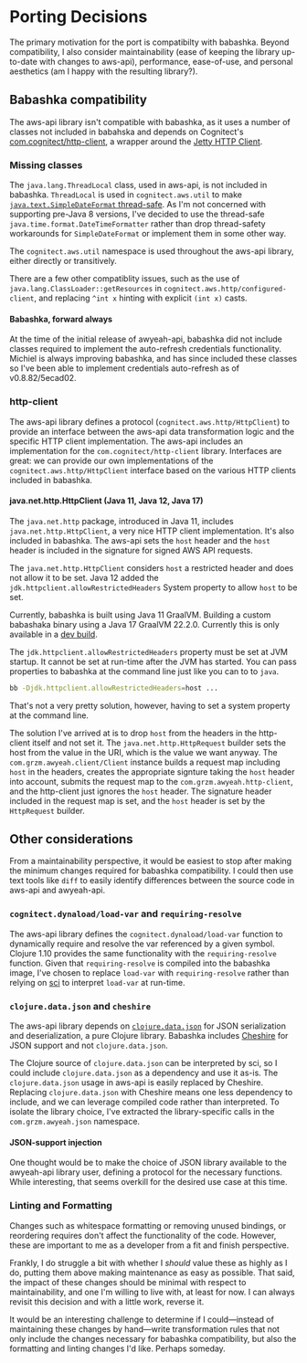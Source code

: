# Porting Decisions

The primary motivation for the port is compatibilty with
babashka. Beyond compatibility, I also consider maintainability (ease
of keeping the library up-to-date with changes to aws-api),
performance, ease-of-use, and personal aesthetics (am I happy with
the resulting library?).

## Babashka compatibility

The aws-api library isn't compatible with babashka, as it uses a
number of classes not included in babahska and depends on Cognitect's
[com.cognitect/http-client][], a wrapper around the [Jetty HTTP
Client][jetty-http-client].

[com.cognitect/http-client]: https://search.maven.org/artifact/com.cognitect/http-client/1.0.111/jar
[jetty-http-client]: https://www.eclipse.org/jetty/documentation/jetty-9/index.html#http-client

### Missing classes

The `java.lang.ThreadLocal` class, used in aws-api, is not included in
babashka. `ThreadLocal` is used in `cognitect.aws.util` to make
[`java.text.SimpleDateFormat` thread-safe][simple-date-format-bug]. As
I'm not concerned with supporting pre-Java 8 versions, I've decided to
use the thread-safe `java.time.format.DateTimeFormatter` rather than
drop thread-safety workarounds for `SimpleDateFormat` or implement
them in some other way.

[simple-date-format-bug]: http://bugs.sun.com/bugdatabase/view_bug.do?bug_id=4228335

The `cognitect.aws.util` namespace is used throughout the aws-api
library, either directly or transitively.

There are a few other compatiblity issues, such as the use of
`java.lang.ClassLoader::getResources` in
`cognitect.aws.http/configured-client`, and replacing `^int x` hinting
with explicit `(int x)` casts.

#### Babashka, forward always

At the time of the initial release of awyeah-api, babashka did not
include classes required to implement the auto-refresh credentials
functionality. Michiel is always improving babashka, and has since
included these classes so I've been able to implement credentials
auto-refresh as of v0.8.82/5ecad02.

### http-client

The aws-api library defines a protocol
(`cognitect.aws.http/HttpClient`) to provide an interface between the
aws-api data transformation logic and the specific HTTP client
implementation. The aws-api includes an implementation for the
`com.cognitect/http-client` library. Interfaces are great: we can
provide our own implementations of the `cognitect.aws.http/HttpClient`
interface based on the various HTTP clients included in babashka.

#### java.net.http.HttpClient (Java 11, Java 12, Java 17)

The `java.net.http` package, introduced in Java 11, includes
`java.net.http.HttpClient`, a very nice HTTP client implementation. It's
also included in babashka. The aws-api sets the `host` header and the
`host` header is included in the signature for signed AWS API requests.

The `java.net.http.HttpClient` considers `host` a restricted header and
does not allow it to be set. Java 12 added the
`jdk.httpclient.allowRestrictedHeaders` System property to allow
`host` to be set.

[aws-api-host-header]: https://github.com/cognitect-labs/aws-api/blob/79719242587b696acbd160c258d7935595bdc3d1/src/cognitect/aws/client.clj#L59

Currently, babashka is built using Java 11 GraalVM. Building a custom
babashaka binary using a Java 17 GraalVM 22.2.0. Currently this is
only available in a [dev build][graalvm-ce-dev-builds].

The `jdk.httpclient.allowRestrictedHeaders` property must be set at
JVM startup. It cannot be set at run-time after the JVM has
started. You can pass properties to babashka at the command line just
like you can to to `java`.

```bash
bb -Djdk.httpclient.allowRestrictedHeaders=host ...
```

[graalvm-ce-dev-builds]: https://github.com/graalvm/graalvm-ce-dev-builds/releases

That's not a very pretty solution, however, having to set a system
property at the command line.

The solution I've arrived at is to drop `host` from the headers in the
http-client itself and not set it. The `java.net.http.HttpRequest`
builder sets the host from the value in the URI, which is the value we
want anyway. The `com.grzm.awyeah.client/Client` instance builds a
request map including `host` in the headers, creates the appropriate
signture taking the `host` header into account, submits the request
map to the `com.grzm.awyeah.http-client`, and the http-client just
ignores the `host` header. The signature header included in the
request map is set, and the `host` header is set by the `HttpRequest`
builder.

## Other considerations

From a maintainability perspective, it would be easiest to stop after
making the minimum changes required for babashka compatibility. I
could then use text tools like `diff` to easily identify differences
between the source code in aws-api and awyeah-api.

### `cognitect.dynaload/load-var` and `requiring-resolve`

The aws-api library defines the `cognitect.dynaload/load-var` function
to dynamically require and resolve the var referenced by a given
symbol. Clojure 1.10 provides the same functionality with the
`requiring-resolve` function. Given that `requiring-resolve` is
compiled into the babashka image, I've chosen to replace `load-var`
with `requiring-resolve` rather than relying on [sci][] to interpret
`load-var` at run-time.

[sci]: https://github.com/babashka/sci

### `clojure.data.json` and `cheshire`

The aws-api library depends on
[`clojure.data.json`][clojure.data.json] for JSON serialization and
deserialization, a pure Clojure library. Babashka includes
[Cheshire][] for JSON support and not `clojure.data.json`.

[clojure.data.json]: https://github.com/clojure/data.json
[Cheshire]: https://github.com/dakrone/cheshire

The Clojure source of `clojure.data.json` can be interpreted by sci,
so I could include `clojure.data.json` as a dependency and use it
as-is. The `clojure.data.json` usage in aws-api is easily replaced by
Cheshire. Replacing `clojure.data.json` with Cheshire means one less
dependency to include, and we can leverage compiled code rather than
interpreted. To isolate the library choice, I've extracted the
library-specific calls in the `com.grzm.awyeah.json` namespace.

#### JSON-support injection

One thought would be to make the choice of JSON library available to
the awyeah-api library user, defining a protocol for the necessary
functions. While interesting, that seems overkill for the desired use
case at this time.

### Linting and Formatting

Changes such as whitespace formatting or removing unused bindings, or
reordering requires don't affect the functionality of the
code. However, these are important to me as a developer from a fit and
finish perspective.

Frankly, I do struggle a bit with whether I _should_ value these as
highly as I do, putting them above making maintenance as easy as
possible. That said, the impact of these changes should be minimal
with respect to maintainability, and one I'm willing to live with, at
least for now. I can always revisit this decision and with a little
work, reverse it.

It would be an interesting challenge to determine if I could—instead
of maintaining these changes by hand—write transformation rules that
not only include the changes necessary for babashka compatibility, but
also the formatting and linting changes I'd like. Perhaps someday.
